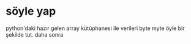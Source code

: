 # söyle yap

python'daki hazır gelen array kütüphanesi ile verileri byte myte öyle bir şekilde tut. daha sonra
